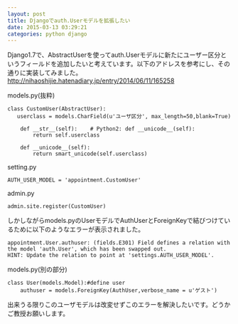 ```yaml
---
layout: post
title: Djangoでauth.Userモデルを拡張したい
date: 2015-03-13 03:29:21
categories: python django
---
```

<p>Django1.7で、AbstractUserを使ってauth.Userモデルに新たにユーザー区分というフィールドを追加したいと考えています。以下のアドレスを参考にし、その通りに実装してみました。<a href="http://nihaoshijie.hatenadiary.jp/entry/2014/06/11/165258" rel="nofollow">http://nihaoshijie.hatenadiary.jp/entry/2014/06/11/165258</a></p>

<p>models.py(抜粋)  </p>

```
class CustomUser(AbstractUser):
   userclass = models.CharField(u'ユーザ区分', max_length=50,blank=True)

    def __str__(self):    # Python2: def __unicode__(self):
        return self.userclass

    def __unicode__(self):
        return smart_unicode(self.userclass)
```

<p>setting.py</p>

```
AUTH_USER_MODEL = 'appointment.CustomUser'
```

<p>admin.py</p>

```
admin.site.register(CustomUser)
```

<p>しかしながらmodels.pyのUserモデルでAuthUserとForeignKeyで結びつけているために以下のようなエラーが表示されました。</p>

```
appointment.User.authuser: (fields.E301) Field defines a relation with the model 'auth.User', which has been swapped out.
HINT: Update the relation to point at 'settings.AUTH_USER_MODEL'.
```

<p>models.py(別の部分)</p>

```
class User(models.Model):#define user
    authuser = models.ForeignKey(AuthUser,verbose_name = u'ゲスト')
```

<p>出来うる限りこのユーザモデルは改変せずこのエラーを解決したいです。どうかご教授お願いします。</p>
